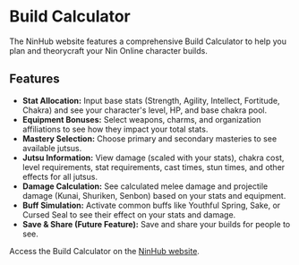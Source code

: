 # Build Calculator

The NinHub website features a comprehensive Build Calculator to help you plan and theorycraft your Nin Online character builds.

## Features
*   **Stat Allocation:** Input base stats (Strength, Agility, Intellect, Fortitude, Chakra) and see your character's level, HP, and base chakra pool.
*   **Equipment Bonuses:** Select weapons, charms, and organization affiliations to see how they impact your total stats.
*   **Mastery Selection:** Choose primary and secondary masteries to see available jutsus.
*   **Jutsu Information:** View damage (scaled with your stats), chakra cost, level requirements, stat requirements, cast times, stun times, and other effects for all jutsus.
*   **Damage Calculation:** See calculated melee damage and projectile damage (Kunai, Shuriken, Senbon) based on your stats and equipment.
*   **Buff Simulation:** Activate common buffs like Youthful Spring, Sake, or Cursed Seal to see their effect on your stats and damage.
*   **Save & Share (Future Feature):** Save and share your builds for people to see.

Access the Build Calculator on the [NinHub website](https://ninhub.xyz/builds/create).